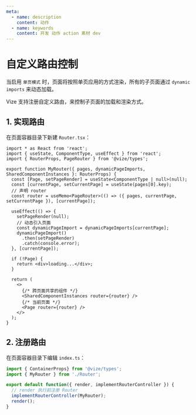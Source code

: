 ```yaml
---
meta:
  - name: description
    content: 动作
  - name: keywords
    content: 开发 动作 action 素材 dev
---
```


# 自定义路由控制

当启用 `单页模式` 时，页面将按照单页应用的方式渲染，所有的子页面通过 `dynamic imports` 来动态加载。

Vize 支持注册自定义路由，来控制子页面的加载和渲染方式。

## 1. 实现路由

在页面容器目录下新建 `Router.tsx`：

```tsx
import * as React from 'react';
import { useState, ComponentType, useEffect } from 'react';
import { RouterProps, PageRouter } from '@vize/types';

export function MyRouter({ pages, dynamicPageImports, SharedComponentInstances }: RouterProps) {
  const [Page, setPageRender] = useState<ComponentType | null>(null);
  const [currentPage, setCurrentPage] = useState(pages[0].key);
  // 声明 router
  const router = useMemo<PageRouter>(() => ({ pages, currentPage, setCurrentPage }), [currentPage]);

  useEffect(() => {
    setPageRender(null);
    // 动态引入页面
    const dynamicPageImport = dynamicPageImports[currentPage];
    dynamicPageImport()
      .then(setPageRender)
      .catch(console.error);
  }, [currentPage]);

  if (!Page) {
    return <div>loading...</div>;
  }

  return (
    <>
      {/* 跨页面共享的组件 */}
      <SharedComponentInstances router={router} />
      {/* 当前页面 */}
      <Page router={router} />
    </>
  );
}
```

## 2. 注册路由

在页面容器目录下编辑 `index.ts`：

```ts {5}
import { ContainerProps} from '@vize/types';
import { MyRouter } from './Router';

export default function({ render, implementRouterController }) {
  // render 执行前注册 Router
  implementRouterController(MyRouter);
  render();
}
```

